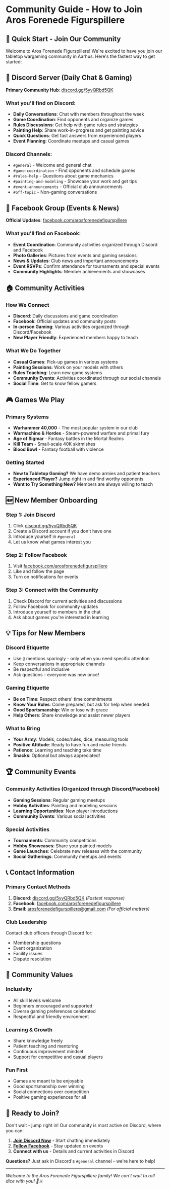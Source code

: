 # Community Guide - How to Join Aros Forenede Figurspillere

## 🎯 Quick Start - Join Our Community

Welcome to Aros Forenede Figurspillere! We're excited to have you join our tabletop wargaming community in Aarhus. Here's the fastest way to get started:

## 💬 Discord Server (Daily Chat & Gaming)

**Primary Community Hub**: [discord.gg/5yvQRbd5QK](https://discord.gg/5yvQRbd5QK)

### What you'll find on Discord:
- **Daily Conversations**: Chat with members throughout the week
- **Game Coordination**: Find opponents and organize games
- **Rules Discussions**: Get help with game rules and strategies
- **Painting Help**: Share work-in-progress and get painting advice
- **Quick Questions**: Get fast answers from experienced players
- **Event Planning**: Coordinate meetups and casual games

### Discord Channels:
- `#general` - Welcome and general chat
- `#game-coordination` - Find opponents and schedule games
- `#rules-help` - Questions about game mechanics
- `#painting-and-modeling` - Showcase your work and get tips
- `#event-announcements` - Official club announcements
- `#off-topic` - Non-gaming conversations

## 📘 Facebook Group (Events & News)

**Official Updates**: [facebook.com/arosforenedefigurspillere](https://www.facebook.com/arosforenedefigurspillere)

### What you'll find on Facebook:
- **Event Coordination**: Community activities organized through Discord and Facebook
- **Photo Galleries**: Pictures from events and gaming sessions
- **News & Updates**: Club news and important announcements
- **Event RSVPs**: Confirm attendance for tournaments and special events
- **Community Highlights**: Member achievements and showcases

## 🏠 Community Activities

### How We Connect
- **Discord**: Daily discussions and game coordination  
- **Facebook**: Official updates and community posts
- **In-person Gaming**: Various activities organized through Discord/Facebook
- **New Player Friendly**: Experienced members happy to teach

### What We Do Together
- **Casual Games**: Pick-up games in various systems
- **Painting Sessions**: Work on your models with others
- **Rules Teaching**: Learn new game systems
- **Community Events**: Activities coordinated through our social channels
- **Social Time**: Get to know fellow gamers

## 🎮 Games We Play

### Primary Systems
- **Warhammer 40,000** - The most popular system in our club
- **Warmachine & Hordes** - Steam-powered warfare and primal fury
- **Age of Sigmar** - Fantasy battles in the Mortal Realms
- **Kill Team** - Small-scale 40K skirmishes
- **Blood Bowl** - Fantasy football with violence

### Getting Started
- **New to Tabletop Gaming?** We have demo armies and patient teachers
- **Experienced Player?** Jump right in and find worthy opponents
- **Want to Try Something New?** Members are always willing to teach

## 🆕 New Member Onboarding

### Step 1: Join Discord
1. Click [discord.gg/5yvQRbd5QK](https://discord.gg/5yvQRbd5QK)
2. Create a Discord account if you don't have one
3. Introduce yourself in `#general`
4. Let us know what games interest you

### Step 2: Follow Facebook
1. Visit [facebook.com/arosforenedefigurspillere](https://www.facebook.com/arosforenedefigurspillere)
2. Like and follow the page
3. Turn on notifications for events

### Step 3: Connect with the Community
1. Check Discord for current activities and discussions
2. Follow Facebook for community updates
3. Introduce yourself to members in the chat
4. Ask about games you're interested in learning

## 💡 Tips for New Members

### Discord Etiquette
- Use `@` mentions sparingly - only when you need specific attention
- Keep conversations in appropriate channels
- Be respectful and inclusive
- Ask questions - everyone was new once!

### Gaming Etiquette
- **Be on Time**: Respect others' time commitments
- **Know Your Rules**: Come prepared, but ask for help when needed
- **Good Sportsmanship**: Win or lose with grace
- **Help Others**: Share knowledge and assist newer players

### What to Bring
- **Your Army**: Models, codex/rules, dice, measuring tools
- **Positive Attitude**: Ready to have fun and make friends
- **Patience**: Learning and teaching take time
- **Snacks**: Optional but always appreciated!

## 🏆 Community Events

### Community Activities (Organized through Discord/Facebook)
- **Gaming Sessions**: Regular gaming meetups
- **Hobby Activities**: Painting and modeling sessions  
- **Learning Opportunities**: New player introductions
- **Community Events**: Various social activities

### Special Activities
- **Tournaments**: Community competitions
- **Hobby Showcases**: Share your painted models
- **Game Launches**: Celebrate new releases with the community
- **Social Gatherings**: Community meetups and events

## 📞 Contact Information

### Primary Contact Methods
1. **Discord**: [discord.gg/5yvQRbd5QK](https://discord.gg/5yvQRbd5QK) *(Fastest response)*
2. **Facebook**: [facebook.com/arosforenedefigurspillere](https://www.facebook.com/arosforenedefigurspillere)
3. **Email**: arosforenedefigurspillere@gmail.com *(For official matters)*

### Club Leadership
Contact club officers through Discord for:
- Membership questions
- Event organization
- Facility issues
- Dispute resolution

## 🌟 Community Values

### Inclusivity
- All skill levels welcome
- Beginners encouraged and supported
- Diverse gaming preferences celebrated
- Respectful and friendly environment

### Learning & Growth
- Share knowledge freely
- Patient teaching and mentoring
- Continuous improvement mindset
- Support for competitive and casual players

### Fun First
- Games are meant to be enjoyable
- Good sportsmanship over winning
- Social connections over competition
- Positive gaming experiences for all

## 🚀 Ready to Join?

Don't wait - jump right in! Our community is most active on Discord, where you can:

1. **[Join Discord Now](https://discord.gg/5yvQRbd5QK)** - Start chatting immediately
2. **[Follow Facebook](https://www.facebook.com/arosforenedefigurspillere)** - Stay updated on events
3. **Connect with us** - Details and current activities in Discord

**Questions?** Just ask in Discord's `#general` channel - we're here to help!

---

*Welcome to the Aros Forenede Figurspillere family! We can't wait to roll dice with you! 🎲⚔️*
